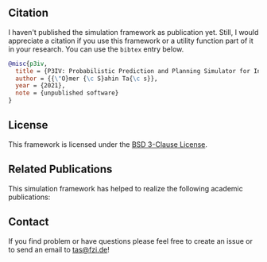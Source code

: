 ## Citation

I haven't published the simulation framework as publication yet. Still, I would appreciate a citation if you use this framework or a utility function part of it in your research. You can use the `bibtex` entry below.
```bibtex
@misc{p3iv,
  title = {P3IV: Probabilistic Prediction and Planning Simulator for Intelligent Vehicles},
  author = {{\"O}mer {\c S}ahin Ta{\c s}},
  year = {2021},
  note = {unpublished software}
}
```

## License

This framework is licensed under the [BSD 3-Clause License](https://gitlab.mrt.uni-karlsruhe.de/planning-simulation/p3iv/LICENSE).

## Related Publications

This simulation framework has helped to realize the following academic publications:

## Contact

If you find problem or have questions please feel free to create an issue or to send an email to tas@fzi.de!
